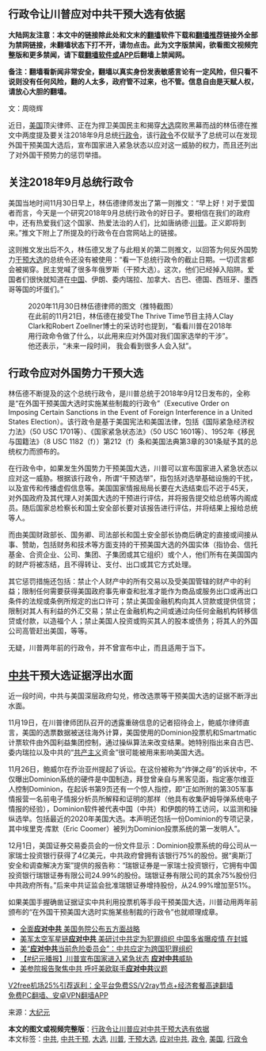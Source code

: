  <h2>行政令让川普应对中共干预大选有依据</h2> <p class="notice"><b>大陆网友注意：本文中的链接除此处和文末的<a href="https://github.com/bannedbook/fanqiang" >翻墙</a>软件下载和<a href="https://github.com/killgcd/justmysocks/blob/master/README.md">翻墙推荐</a>链接外全部为禁网链接，未翻墙状态下打不开，请勿点击。此为文字版禁闻，欲看图文视频完整版和更多禁闻，请下载<a href="https://github.com/bannedbook/fanqiang">翻墙软件或APP</a>后翻墙上禁闻网。</p><p>备注：翻墙看新闻非常安全，翻墙以真实身份发表敏感言论有一定风险，但只看不说则没有任何风险，翻的人太多，政府管不过来，也不管。信息自由是天赋人权，请放心大胆的翻墙。</b></p>  <div class="entry"> <p></p> <p>文：周晓辉</p> <p>近日，<a href="https://www.bannedbook.org/bnews/tag/%e7%be%8e%e5%9b%bd/" class="st_tag internal_tag" rel="tag" title="标签 美国 下的日志">美国</a>顶尖律师、正在为捍卫美国民主和揭穿<a href="https://www.bannedbook.org/bnews/tag/%e5%a4%a7%e9%80%89/" class="st_tag internal_tag" rel="tag" title="标签 大选 下的日志">大选</a>腐败黑幕而战的林伍德在推文中两度提及要关注2018年9月总统<a href="https://www.bannedbook.org/bnews/tag/%E8%A1%8C%E6%94%BF%E4%BB%A4/" class="st_tag internal_tag" rel="tag" title="标签 行政令 下的日志">行政令</a>，该行<a href="https://www.bannedbook.org/bnews/tag/%E6%94%BF%E4%BB%A4/" class="st_tag internal_tag" rel="tag" title="标签 政令 下的日志">政令</a>不仅赋予了总统可以在发现外国干预美国大选后，宣布国家进入紧急状态以应对这一威胁的权力，而且还列出了对外国干预势力的惩罚举措。</p> <h2><strong>关注2018年9月总统行政令</strong></h2> <p>美国当地时间11月30日早上，林伍德律师发出了第一则推文：“早上好！对于爱国者而言，今天是一个研究2018年9月总统行政令的好日子。要相信在我们的政府中，还有热爱我们这个国家、热爱法治的人们，比如唐纳德‧<a href="https://www.bannedbook.org/bnews/tag/%e5%b7%9d%e6%99%ae/" class="st_tag internal_tag" rel="tag" title="标签 川普 下的日志">川普</a>。正义即将到来。”推文下附上了所提及的行政令在白宫网站上的链接。</p>  <p>这则推文发出后不久，林伍德又发了与此相关的第二则推文，以回答为何反外国势力<a href="https://www.bannedbook.org/bnews/tag/%E5%B9%B2%E9%A2%84%E5%A4%A7%E9%80%89/" class="st_tag internal_tag" rel="tag" title="标签 干预大选 下的日志">干预大选</a>的总统令还没有被使用：“看一下总统行政令的截止日期。一切谎言都会被揭穿。民主党喊了很多年俄罗斯（干预大选）。这次，他们已经掉入陷阱。爱国者们很快就知道在<span class='wp_keywordlink_affiliate'><a href="https://www.bannedbook.org/" title="中国" target="_blank">中国</a></span>、伊朗、委内瑞拉、加拿大、古巴、德国、西班牙、墨西哥等国的坏蛋们。”</p> <figure id="attachment_12591785" class="wp-caption aligncenter"><figcaption class="wp-caption-text">2020年11月30日林伍德律师的图文（推特截图） </figcaption>在此前的11月21日，林伍德在接受The Thrive Time节目主持人Clay Clark和Robert Zoellner博士的采访时也提到，“看看川普在2018年用行政命令做了什么，以此用来应对外国对我们国家选举的干涉”。他还表示，“未来一段时间， 我会看到很多人会入狱”。</figure> <h2><strong>行政令应对外国势力干预大选</strong></h2> <p>林伍德不断提及的这个总统行政令，是川普总统于2018年9月12日发布的，全称是“在外国干预美国大选时实施某些制裁的行政令”（Executive Order on Imposing Certain Sanctions in the Event of Foreign Interference in a United States Election）。该行政令是基于美国宪法和美国法律，包括《国际紧急经济权力法》（50 USC 1701等）、《国家紧急状态法》（50 USC 1601等）、1952年《移民与国籍法》（8 USC 1182（f））第212（f）条和美国法典第3章的301条赋予其的总统权力而颁布的。</p> <p>在行政令中，如果发生外国势力干预美国大选，川普可以宣布国家进入紧急状态以应对这一威胁。根据该行政令，所谓“干预选举”，指包括对选举基础设施的干扰，以及宣传和传播虚假信息等。美国国家情报局局长要在大选结束后不迟于45天，对外国政府及其代理人对美国大选的干预进行评估，并将报告提交给总统等内阁成员。随后国家总检察长和国土安全部长要对该报告进行评估，并将结果上报给总统等人。</p> <p>而由美国财政部长、国务卿、司法部长和国土安全部长协商后确定的直接或间接从事、赞助，包括财务和技术等方面支持的干预美国大选的外国实体（指协会、信托基金、合资企业、公司、集团、子集团或其它组织）或个人，他们所有在美国国内的财产将被冻结，且不得转让、支付、出口或其它方式处理。</p>  <p>其它惩罚措施还包括：禁止个人财产中的所有交易以及受美国管辖的财产中的利益；限制任何需要获得美国政府事先审查和批准才能作为商品或服务出口或再出口条件的法规或条例所规定的出口许可；禁止美国金融机构向其人贷款或提供信贷；限制对其人有利益的外汇交易；禁止在金融机构之间或通过向任何金融机构转移信贷或付款，以造福个人；禁止美国人投资或购买其人的股本或债务；将其人的外国公司高管赶出美国，等等。</p> <p>无疑，川普两年前的行政令，并不曾宣布中止，而且适用于当下。</p> <h2><strong><a href="https://www.bannedbook.org/bnews/tag/%e4%b8%ad%e5%85%b1/" class="st_tag internal_tag" rel="tag" title="标签 中共 下的日志">中共</a>干预大选证据浮出水面</strong></h2> <p>近一段时间，中共与美国深层政府勾兑，修改选票等干预美国大选的证据不断浮出水面。</p> <p>11月19日，在川普律师团队召开的透露重磅信息的记者招待会上，鲍威尔律师直言，美国的选票数据被送往海外计算，美国使用的Dominion投票机和Smartmatic计票软件由外国利益集团控制，通过操纵算法来改变结果。她特别指出来自古巴、委内瑞拉以及中共的“<span class='wp_keywordlink'><a href="https://www.bannedbook.org/forum2/topic6177.html" title="《共产主义的终极目的》" target="_blank">共产主义</a></span>资金”很可能被用来影响美国大选。</p>  <p>11月26日，鲍威尔在乔治亚州提起了诉讼。在这份被称为“炸弹之母”的诉状中，不仅曝出Dominion系统的硬件是中国制造，拜登曾亲自与黑客见面，指定塞尔维亚人控制Dominion，在起诉书第9页还有一个惊人指控，即“正如所附的第305军事情报营一名前电子情报分析员所解释和证明的那样（他具有收集萨姆导弹系统电子情报的经验），Dominion软件被代表中国（中共）和伊朗的特工访问，以监测和操纵选举。包括最近的2020年美国大选。本声明还包括一份Dominion的专项记录，其中埃里克‧库默（Eric Coomer）被列为Dominion投票系统的第一发明人”。</p> <p>12月1日，美国证券交易委员会的一份文件显示：Dominion投票系统的母公司从一家瑞士投资银行获得了4亿美元，中共政府曾拥有该银行75%的股份。据“奥斯汀安全和调查解决方案”提供的报告称：“瑞银证券是一家瑞士投资银行，它拥有中国投资银行瑞银证券有限公司24.99%的股份。瑞银证券有限公司的其余75%股份归中共政府所有。”后来中共证监会批准瑞银证券增持股份，从24.99%增加至51%。</p> <p>如果美国手握确凿证据证实中共利用投票机等手段干预美国大选，川普动用两年前颁布的“在外国干预美国大选时实施某些制裁的行政令”也就顺理成章。</p> <ul class='op-related-articles' title='相关阅读'> <li><a href='https://www.bannedbook.org/bnews/bannedvideo/20201126/1437380.html' target='_blank'>全面<b>应对中共</b> 美国务院公布五方面战略</a></li> <li><a href='https://www.bannedbook.org/bnews/cbnews/20201123/1435364.html' target='_blank'>美军太空军星链<b>应对中共</b> 美研讨中共定为犯罪组织 中国多省曝疫情 在封城</a></li> <li><a href='https://www.bannedbook.org/bnews/cbnews/20201121/1434747.html' target='_blank'>美“<b>应对中共</b>当前危险委员会”：中共应定为跨国犯罪组织</a></li> <li><a href='https://www.bannedbook.org/bnews/bannedvideo/20201121/1434710.html' target='_blank'>【#纪元播报】川普宣布国家进入紧急状态 <b>应对中共</b>威胁</a></li> <li><a href='https://www.bannedbook.org/bnews/comments/20201120/1433957.html' target='_blank'>美参院报告聚焦中共 呼吁美欧联手<b>应对中共</b>议题</a></li> </ul> <p class="texttj"> <a href="https://www.bannedbook.org/forum23/topic22702.html" target="_blank">V2free机场25%引荐返利：全平台免费SS/V2ray节点+经济套餐高速翻墙</a><br/> <a href="https://github.com/bannedbook/fanqiang/wiki/%E7%A6%81%E9%97%BB%E7%BD%91%E5%AE%89%E5%8D%93%E7%BF%BB%E5%A2%99%E6%96%B0%E9%97%BBAPP" target="_blank">免费PC翻墙、安卓VPN翻墙APP</a></p><p>来源：<span class='wp_keywordlink_affiliate'><a href="http://www.epochtimes.com/" title="大纪元" target="_blank">大纪元</a></span></p> <a name='sharetosocial'></a>       <div><b>本文的图文或视频完整版</b>：<a href='https://www.bannedbook.org/bnews/cbnews/20201203/1441437.html'>行政令让川普应对中共干预大选有依据</a></div>  </div><!--END ENTRY--> <div class="postfooter"> <div>本文标签：<a href="https://www.bannedbook.org/bnews/tag/%e4%b8%ad%e5%85%b1/" rel="tag">中共</a>, <a href="https://www.bannedbook.org/bnews/tag/%E4%B8%AD%E5%85%B1%E5%B9%B2%E9%A2%84/" rel="tag">中共干预</a>, <a href="https://www.bannedbook.org/bnews/tag/%e5%a4%a7%e9%80%89/" rel="tag">大选</a>, <a href="https://www.bannedbook.org/bnews/tag/%e5%b7%9d%e6%99%ae/" rel="tag">川普</a>, <a href="https://www.bannedbook.org/bnews/tag/%E5%B9%B2%E9%A2%84%E5%A4%A7%E9%80%89/" rel="tag">干预大选</a>, <a href="https://www.bannedbook.org/bnews/tag/%E5%BA%94%E5%AF%B9%E4%B8%AD%E5%85%B1/" rel="tag">应对中共</a>, <a href="https://www.bannedbook.org/bnews/tag/%E6%94%BF%E4%BB%A4/" rel="tag">政令</a>, <a href="https://www.bannedbook.org/bnews/tag/%e7%be%8e%e5%9b%bd/" rel="tag">美国</a>, <a href="https://www.bannedbook.org/bnews/tag/%E8%A1%8C%E6%94%BF%E4%BB%A4/" rel="tag">行政令</a></div>  </div><!--END POSTFOOTER--> 